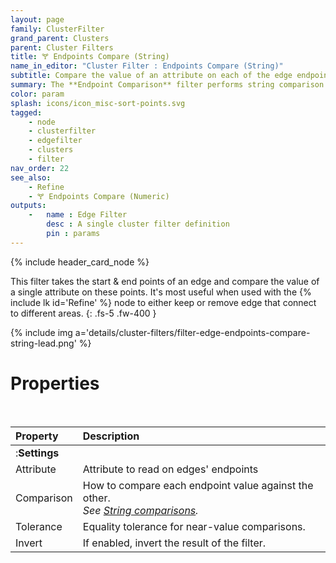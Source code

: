 ```yaml
---
layout: page
family: ClusterFilter
grand_parent: Clusters
parent: Cluster Filters
title: 🝖 Endpoints Compare (String)
name_in_editor: "Cluster Filter : Endpoints Compare (String)"
subtitle: Compare the value of an attribute on each of the edge endpoint.
summary: The **Endpoint Comparison** filter performs string comparison of the values of an attribute on each endpoint, against each other.
color: param
splash: icons/icon_misc-sort-points.svg
tagged: 
    - node
    - clusterfilter
    - edgefilter
    - clusters
    - filter
nav_order: 22
see_also:
    - Refine
    - 🝖 Endpoints Compare (Numeric)
outputs:
    -   name : Edge Filter
        desc : A single cluster filter definition
        pin : params
---
```


{% include header_card_node %}

This filter takes the start & end points of an edge and compare the value of a single attribute on these points. It's most useful when used with the {% include lk id='Refine' %} node to either keep or remove edge that connect to different areas.
{: .fs-5 .fw-400 } 

{% include img a='details/cluster-filters/filter-edge-endpoints-compare-string-lead.png' %}

# Properties
<br>

| Property       | Description          |
|:-------------|:------------------|
|:**Settings** ||
| Attribute | Attribute to read on edges' endpoints |
| Comparison           | How to compare each endpoint value against the other.<br>*See [String comparisons](/PCGExtendedToolkit/doc-general/general-comparisons.html#string-comparisons).* |
| Tolerance | Equality tolerance for near-value comparisons. |
| Invert | If enabled, invert the result of the filter. |